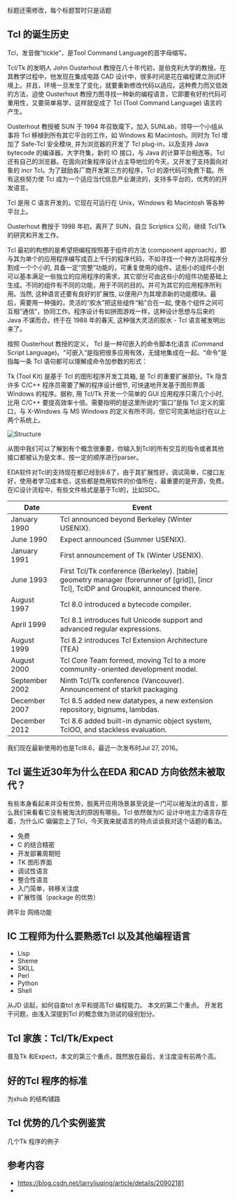 标题还需修改，每个标题暂时只是话题
## Tcl 的诞生历史
<!--若作为公众号发送，注意：
可能不包含这部分或者不作为主要内容
放于后面或者仅仅作为链接.
-->

Tcl，发音做"tickle"，是Tool Command Language的首字母缩写。

Tcl/Tk 的发明人 John Ousterhout 教授在八十年代初，是伯克利大学的教授。在其教学过程中，他发现在集成电路 CAD 设计中，很多时间是花在编程建立测试环境上。并且，环境一旦发生了变化，就要重新修改代码以适应。这种费力而又低效的方法，迫使 Ousterhout 教授力图寻找一种新的编程语言，它即要有好的代码可重用性，又要简单易学，这样就促成了 Tcl (Tool Command Language) 语言的产生。

Ousterhout 教授被 SUN 于 1994 年召致麾下，加入 SUNLab，领导一个小组从事将 Tcl 移植到所有其它平台的工作，如 Windows 和 Macintosh。同时为 Tcl 增加了 Safe-Tcl 安全模块, 并为浏览器的开发了 Tcl plug-in，以及支持 Java bytecode 的编译器，大字符集，新的 IO 接口，与 Java 的计算平台相连等。Tcl还有自己的浏览器。在面向对象程序设计占主导地位的今天，又开发了支持面向对象的 incr Tcl。为了鼓励各厂商开发第三方的程序，Tcl 的源代码可免费下载。所有这些努力使 Tcl 成为一个适应当代信息产业潮流的，支持多平台的，优秀的的开发语言。

Tcl 是用 C 语言开发的。它现在可运行在 Unix，Windows 和 Macintosh 等各种平台上。

Ousterhout 教授于 1998 年初，离开了 SUN，自立 Scriptics 公司，继续 Tcl/Tk 的研究和开发工作。

Tcl 最初的构想的是希望把编程按照基于组件的方法 (component approach)，即与其为单个的应用程序编写成百上千行的程序代码，不如寻找一个种方法将程序分割成一个个小的, 具备一定“完整”功能的，可重复使用的组件。这些小的组件小到可以基本满足一些独立的应用程序的需求，其它部分可由这些小的组件功能基础上生成。不同的组件有不同的功能，用于不同的目的。并可为其它的应用程序所利用。当然, 这种语言还要有良好的扩展性, 以便用户为其增添新的功能模块。最后，需要用一种强的，灵活的“胶水”把这些组件“粘”合在一起, 使各个组件之间可互相“通信”，协同工作。程序设计有如拼图游戏一样，这种设计思想与后来的 Java 不谋而合。终于在 1988 年的春天, 这种强大灵活的胶水 - Tcl 语言被发明出来了。

按照 Ousterhout 教授的定义， Tcl 是一种可嵌入的命令脚本化语言 (Command Script Language)。“可嵌入”是指把很多应用有效，无缝地集成在一起。“命令”是指每一条 Tcl 语句都可以理解成命令加参数的形式：

Tk (Tool Kit) 是基于 Tcl 的图形程序开发工具箱, 是 Tcl 的重要扩展部分。Tk 隐含许多 C/C++ 程序员需要了解的程序设计细节, 可快速地开发基于图形界面 Windows 的程序。据称, 用 Tcl/Tk 开发一个简单的 GUI 应用程序只需几个小时, 比用 C/C++ 要提高效率十倍。需要指明的是这里所说的“窗口”是指 Tcl 定义的窗口，与 X-Windows 与 MS Windows 的定义有所不同，但它可完美地运行在以上两个系统上。

![Structure](leanote://file/getImage?fileId=590787d940cc5064900000f8)

从图中我们可以了解到有个概念很重要，你输入到Tcl的所有交互的指令或者其他接口都被认为是文本，按一定的顺序进行parser。

EDA软件对Tcl的支持现在都已经到8.6了，由于其扩展性好，调试简单，C接口友好，使用者学习成本低，这些都是商用软件的价值所在，最重要的是开源，免费。在IC设计流程中，有些文件格式是基于Tcl的，比如SDC。

|Date	|Event|
|------|-----|
|January 1990	|Tcl announced beyond Berkeley (Winter USENIX).|
|June 1990	|Expect announced (Summer USENIX).|
|January 1991	|First announcement of Tk (Winter USENIX).|
|June 1993	|First Tcl/Tk conference (Berkeley). [table] geometry manager (forerunner of [grid]), [incr Tcl], TclDP and Groupkit, announced there.|
|August 1997	|Tcl 8.0 introduced a bytecode compiler.|
|April 1999	|Tcl 8.1 introduces full Unicode support and advanced regular expressions.|
|August 1999	|Tcl 8.2 introduces Tcl Extension Architecture (TEA)|
|August 2000	|Tcl Core Team formed, moving Tcl to a more community-oriented development model.|
|September 2002	|Ninth Tcl/Tk conference (Vancouver). Announcement of starkit packaging| system. Tcl 8.4.0 released.|
|December 2007	|Tcl 8.5 added new datatypes, a new extension repository, bignums, lambdas.|
|December 2012	|Tcl 8.6 added built-in dynamic object system, TclOO, and stackless evaluation.|

我们现在最新使用的也是Tcl8.6，最近一次发布时Jul 27, 2016。

## Tcl 诞生近30年为什么在EDA 和CAD 方向依然未被取代？
<!--表达作者的主要观点，本文的第一个重点.-->

有些本身看起来并没有优势，脱离开应用场景甚至说是一门可以被淘汰的语言，那么我们来看看它没有被淘汰的原因有哪些。Tcl 依然做为IC 设计中地主力语言存在着，为什么IC 偏偏恋上了Tcl，今天我来就语言的特点谈谈我对这个话题的看法。

* 免费
* C 的结合精密
* 开发部署周期短
* TK 图形界面
* 调试性语言
* 整合性语言
* 入门简单，转移关注度
* 扩展性强（package 的优势）

跨平台
网络功能


## IC 工程师为什么要熟悉Tcl 以及其他编程语言

- Lisp
 - Sheme
 - SKILL
- Perl
- Python
- Shell

从JD 谈起，如何自查tcl 水平和提高Tcl 编程能力。
本文的第二个重点。
开发若干问题，由浅入深提到Tcl 的概念做为测试的级别划分。

## Tcl 家族：Tcl/Tk/Expect
普及Tk 和Expect，本文的第三个重点，既然放在最后，关注度没有前两个高。

## 好的Tcl 程序的标准
为xhub 的结构铺路

## Tcl 优势的几个实例鉴赏
几个Tk 程序的例子

## 参考内容
- https://blog.csdn.net/larryliuqing/article/details/20902181
- 